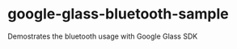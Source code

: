 google-glass-bluetooth-sample
=============================

Demostrates the bluetooth usage with Google Glass SDK
